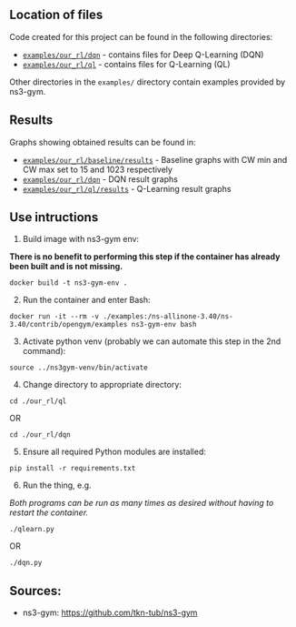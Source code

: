 ## Location of files

Code created for this project can be found in the following directories:

- [`examples/our_rl/dqn`](https://github.com/vasyagladush/ml-ns3/tree/main/examples/our_rl/dqn) - contains files for Deep Q-Learning (DQN)
- [`examples/our_rl/ql`](https://github.com/vasyagladush/ml-ns3/tree/main/examples/our_rl/ql) - contains files for Q-Learning (QL)

Other directories in the `examples/` directory contain examples provided by ns3-gym.

## Results

Graphs showing obtained results can be found in:
- [`examples/our_rl/baseline/results`](https://github.com/vasyagladush/ml-ns3/tree/main/examples/our_rl/baseline/results) - Baseline graphs with CW min and CW max set to 15 and 1023 respectively
- [`examples/our_rl/dqn`](https://github.com/vasyagladush/ml-ns3/tree/main/examples/our_rl/dqn) - DQN result graphs
- [`examples/our_rl/ql/results`](https://github.com/vasyagladush/ml-ns3/tree/main/examples/our_rl/ql/results) - Q-Learning result graphs
## Use intructions

1. Build image with ns3-gym env:

**There is no benefit to performing this step if the container has already been built and is not missing.**

```
docker build -t ns3-gym-env .
```

2. Run the container and enter Bash:

```console
docker run -it --rm -v ./examples:/ns-allinone-3.40/ns-3.40/contrib/opengym/examples ns3-gym-env bash
```

3. Activate python venv (probably we can automate this step in the 2nd command):

```console
source ../ns3gym-venv/bin/activate
```

4. Change directory to appropriate directory:

```console
cd ./our_rl/ql
```
OR

```console
cd ./our_rl/dqn
```

5. Ensure all required Python modules are installed:

```console
pip install -r requirements.txt
```

6. Run the thing, e.g.

_Both programs can be run as many times as desired without having to restart the container._

```console
./qlearn.py
```

OR

```console
./dqn.py
```

## Sources:

- ns3-gym: https://github.com/tkn-tub/ns3-gym
